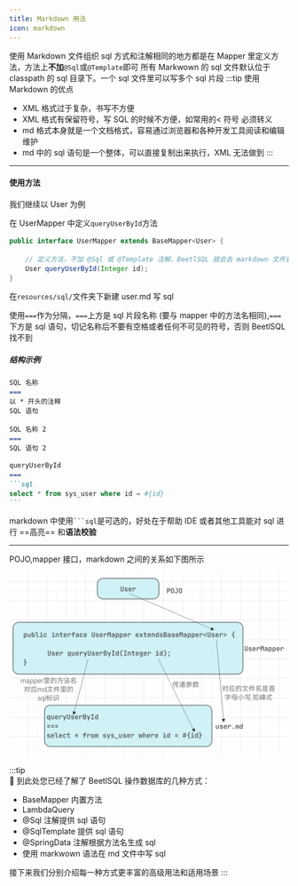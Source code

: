 ```yaml
---
title: Markdown 用法
icon: markdown
---
```


使用 Markdown 文件组织 sql 方式和注解相同的地方都是在 Mapper 里定义方法，方法上**不加**`@Sql`或`@Template`即可
所有 Markwown 的 sql 文件默认位于 classpath 的 sql 目录下。一个 sql 文件里可以写多个 sql 片段
:::tip 使用 Markdown 的优点
- XML 格式过于复杂，书写不方便
- XML 格式有保留符号，写 SQL 的时候不方便，如常用的< 符号 必须转义
- md 格式本身就是一个文档格式，容易通过浏览器和各种开发工具阅读和编辑维护
- md 中的 sql 语句是一个整体，可以直接复制出来执行，XML 无法做到
:::

---
#### 使用方法
我们继续以 User 为例

在 UserMapper 中定义`queryUserById`方法
```java
public interface UserMapper extends BaseMapper<User> {

    // 定义方法，不加 @Sql 或 @Template 注解，BeetlSQL 就会去 markdown 文件查找 sql
    User queryUserById(Integer id);
}
```

在`resources/sql/`文件夹下新建 user.md 写 sql

使用`===`作为分隔，`===`上方是 sql 片段名称 (要与 mapper 中的方法名相同),`===`下方是 sql 语句，切记名称后不要有空格或者任何不可见的符号，否则 BeetlSQL 找不到
##### 结构示例
```markdown
SQL 名称
===
以 * 开头的注释
SQL 语句

SQL 名称 2
===
SQL 语句 2
```

````markdown
queryUserById
===
```sql
select * from sys_user where id = #{id}
```
````
markdown 中使用` ```sql `是可选的，好处在于帮助 IDE 或者其他工具能对 sql 进行 ==高亮== 和**语法校验**

---
POJO,mapper 接口，markdown 之间的关系如下图所示

![关系图](_imgs/markdownSql.png)

:::tip  
:tada: 到此处您已经了解了 BeetlSQL 操作数据库的几种方式：
- BaseMapper 内置方法
- LambdaQuery
- @Sql 注解提供 sql 语句
- @SqlTemplate 提供 sql 语句
- @SpringData 注解根据方法名生成 sql
- 使用 markwown 语法在 md 文件中写 sql

接下来我们分别介绍每一种方式更丰富的高级用法和适用场景
:::
